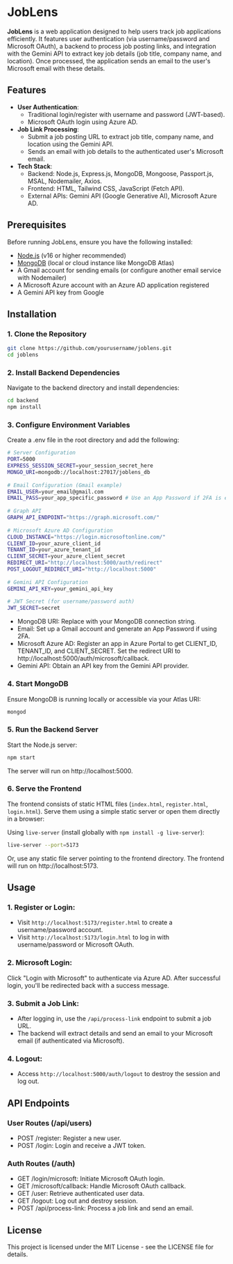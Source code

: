 # JobLens
 
**JobLens** is a web application designed to help users track job applications efficiently. It features user authentication (via username/password and Microsoft OAuth), a backend to process job posting links, and integration with the Gemini API to extract key job details (job title, company name, and location). Once processed, the application sends an email to the user's Microsoft email with these details.
 
## Features
- **User Authentication**:
  - Traditional login/register with username and password (JWT-based).
  - Microsoft OAuth login using Azure AD.
- **Job Link Processing**:
  - Submit a job posting URL to extract job title, company name, and location using the Gemini API.
  - Sends an email with job details to the authenticated user's Microsoft email.
- **Tech Stack**:
  - Backend: Node.js, Express.js, MongoDB, Mongoose, Passport.js, MSAL, Nodemailer, Axios.
  - Frontend: HTML, Tailwind CSS, JavaScript (Fetch API).
  - External APIs: Gemini API (Google Generative AI), Microsoft Azure AD.
 
## Prerequisites
Before running JobLens, ensure you have the following installed:
- [Node.js](https://nodejs.org/) (v16 or higher recommended)
- [MongoDB](https://www.mongodb.com/) (local or cloud instance like MongoDB Atlas)
- A Gmail account for sending emails (or configure another email service with Nodemailer)
- A Microsoft Azure account with an Azure AD application registered
- A Gemini API key from Google
 
## Installation
 
### 1. Clone the Repository
```bash
git clone https://github.com/yourusername/joblens.git
cd joblens
```
 
### 2. Install Backend Dependencies
Navigate to the backend directory and install dependencies:
```bash
cd backend
npm install
```
 
### 3. Configure Environment Variables
Create a .env file in the root directory and add the following:
```bash
# Server Configuration
PORT=5000
EXPRESS_SESSION_SECRET=your_session_secret_here
MONGO_URI=mongodb://localhost:27017/joblens_db
 
# Email Configuration (Gmail example)
EMAIL_USER=your_email@gmail.com
EMAIL_PASS=your_app_specific_password # Use an App Password if 2FA is enabled
 
# Graph API
GRAPH_API_ENDPOINT="https://graph.microsoft.com/"
 
# Microsoft Azure AD Configuration
CLOUD_INSTANCE="https://login.microsoftonline.com/"
CLIENT_ID=your_azure_client_id
TENANT_ID=your_azure_tenant_id
CLIENT_SECRET=your_azure_client_secret
REDIRECT_URI="http://localhost:5000/auth/redirect"
POST_LOGOUT_REDIRECT_URI="http://localhost:5000"
 
# Gemini API Configuration
GEMINI_API_KEY=your_gemini_api_key
 
# JWT Secret (for username/password auth)
JWT_SECRET=secret
```
 
- MongoDB URI: Replace with your MongoDB connection string.
- Email: Set up a Gmail account and generate an App Password if using 2FA.
- Microsoft Azure AD: Register an app in Azure Portal to get CLIENT_ID, TENANT_ID, and CLIENT_SECRET. Set the redirect URI to http://localhost:5000/auth/microsoft/callback.
- Gemini API: Obtain an API key from the Gemini API provider.
 
### 4. Start MongoDB
Ensure MongoDB is running locally or accessible via your Atlas URI:
```bash
mongod
```
 
### 5. Run the Backend Server
Start the Node.js server:
```bash
npm start
```
 
The server will run on http://localhost:5000.
 
### 6. Serve the Frontend
The frontend consists of static HTML files (```index.html```, ```register.html```, ```login.html```). Serve them using a simple static server or open them directly in a browser:
 
Using ```live-server``` (install globally with ```npm install -g live-server```):
```bash
live-server --port=5173
```
Or, use any static file server pointing to the frontend directory.
The frontend will run on http://localhost:5173.
 
## Usage
### 1. Register or Login:
- Visit ```http://localhost:5173/register.html``` to create a username/password account.
- Visit ```http://localhost:5173/login.html``` to log in with username/password or Microsoft OAuth.
### 2. Microsoft Login:
Click "Login with Microsoft" to authenticate via Azure AD. After successful login, you'll be redirected back with a success message.
### 3. Submit a Job Link:
- After logging in, use the ```/api/process-link``` endpoint to submit a job URL.
- The backend will extract details and send an email to your Microsoft email (if authenticated via Microsoft).
### 4. Logout:
- Access ```http://localhost:5000/auth/logout``` to destroy the session and log out.
 
## API Endpoints
### User Routes (/api/users)
- POST /register: Register a new user.
- POST /login: Login and receive a JWT token.
### Auth Routes (/auth)
- GET /login/microsoft: Initiate Microsoft OAuth login.
- GET /microsoft/callback: Handle Microsoft OAuth callback.
- GET /user: Retrieve authenticated user data.
- GET /logout: Log out and destroy session.
- POST /api/process-link: Process a job link and send an email.
 
## License
This project is licensed under the MIT License - see the LICENSE file for details.